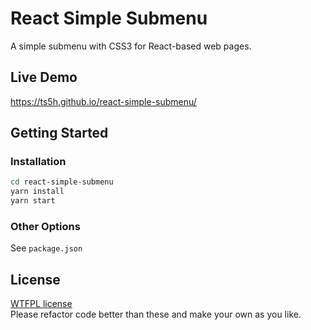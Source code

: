 # React Simple Submenu
A simple submenu with CSS3 for React-based web pages.  

## Live Demo
https://ts5h.github.io/react-simple-submenu/

## Getting Started

### Installation
```sh
cd react-simple-submenu
yarn install
yarn start
```

### Other Options
See ```package.json```

## License
[WTFPL license](http://www.wtfpl.net/txt/copying/)  
Please refactor code better than these and make your own as you like.